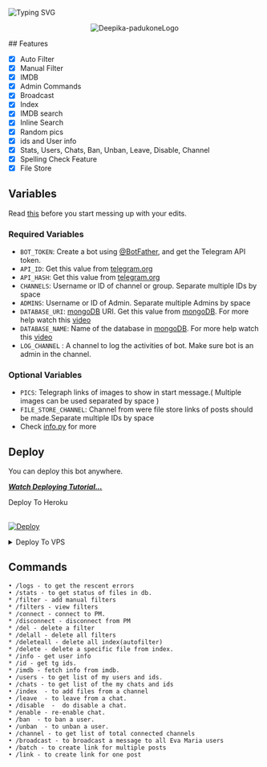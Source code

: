  ![Typing SVG](https://readme-typing-svg.herokuapp.com/?lines=𝚆𝙴𝙻𝙲𝙾𝙼𝙴+𝚃𝙾+𝙻𝚄𝙽𝙰-𝙱𝙾𝚃𝚂!;𝙲𝚁𝙴𝙰𝚃𝙴𝙳+𝙱𝚈+𝙱𝙰𝙻𝙰𝙼𝚄𝚁𝚄𝙶𝙰𝙽!)
<p align="center">
  <img src="https://telegra.ph/file/b7db6cfa3a5ebe9f20823.jpg" alt="Deepika-padukoneLogo">
</p>
## Features

- [x] Auto Filter
- [x] Manual Filter
- [x] IMDB
- [x] Admin Commands
- [x] Broadcast
- [x] Index
- [x] IMDB search
- [x] Inline Search
- [x] Random pics
- [x] ids and User info 
- [x] Stats, Users, Chats, Ban, Unban, Leave, Disable, Channel
- [x] Spelling Check Feature
- [x] File Store
## Variables

Read [this](https://telegram.dog/TeamEvamaria/12) before you start messing up with your edits.

### Required Variables
* `BOT_TOKEN`: Create a bot using [@BotFather](https://telegram.dog/BotFather), and get the Telegram API token.
* `API_ID`: Get this value from [telegram.org](https://my.telegram.org/apps)
* `API_HASH`: Get this value from [telegram.org](https://my.telegram.org/apps)
* `CHANNELS`: Username or ID of channel or group. Separate multiple IDs by space
* `ADMINS`: Username or ID of Admin. Separate multiple Admins by space
* `DATABASE_URI`: [mongoDB](https://www.mongodb.com) URI. Get this value from [mongoDB](https://www.mongodb.com). For more help watch this [video](https://youtu.be/1G1XwEOnxxo)
* `DATABASE_NAME`: Name of the database in [mongoDB](https://www.mongodb.com). For more help watch this [video](https://youtu.be/1G1XwEOnxxo)
* `LOG_CHANNEL` : A channel to log the activities of bot. Make sure bot is an admin in the channel.
### Optional Variables
* `PICS`: Telegraph links of images to show in start message.( Multiple images can be used separated by space )
* `FILE_STORE_CHANNEL`: Channel from were file store links of posts should be made.Separate multiple IDs by space
* Check [info.py](https://github.com/EvamariaTG/evamaria/blob/master/info.py) for more


## Deploy
You can deploy this bot anywhere.

<i>**[Watch Deploying Tutorial...](https://youtu.be/CPuvm126KPA)**</i>

<summary>Deploy To Heroku</summary>
<br>
<p>
<a href="https://heroku.com/deploy?template=https://github.com/BalamuruganDV/DEEPIKA-PADUKONE">
  <img src="https://www.herokucdn.com/deploy/button.svg" alt="Deploy">
</a>
</p>

<details><summary>Deploy To VPS</summary>
<p>
<pre>
git clone https://github.com/BalamuruganDV/DEEPIKA-PADUKONE
# Install Packages
pip3 install -U -r requirements.txt
Edit info.py with variables as given below then run bot
python3 bot.py
</pre>
</p>
</details>


## Commands
```
• /logs - to get the rescent errors
• /stats - to get status of files in db.
* /filter - add manual filters
* /filters - view filters
* /connect - connect to PM.
* /disconnect - disconnect from PM
* /del - delete a filter
* /delall - delete all filters
* /deleteall - delete all index(autofilter)
* /delete - delete a specific file from index.
* /info - get user info
* /id - get tg ids.
* /imdb - fetch info from imdb.
• /users - to get list of my users and ids.
• /chats - to get list of the my chats and ids 
• /index  - to add files from a channel
• /leave  - to leave from a chat.
• /disable  -  do disable a chat.
* /enable - re-enable chat.
• /ban  - to ban a user.
• /unban  - to unban a user.
• /channel - to get list of total connected channels
• /broadcast - to broadcast a message to all Eva Maria users
• /batch - to create link for multiple posts
• /link - to create link for one post
```
